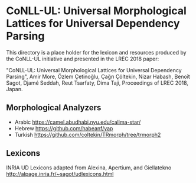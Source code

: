 # CoNLL-UL: Universal Morphological Lattices for Universal Dependency Parsing

This directory is a place holder for the lexicon and resources produced by the CoNLL-UL initiative and presented in the LREC 2018 paper:

"CoNLL-UL: Universal Morphological Lattices for Universal Dependency Parsing", Amir More, Özlem Çetinoğlu, Çağrı Çöltekin, Nizar Habash, Benoît Sagot, Djamé Seddah, Reut Tsarfaty, Dima Taji, Proceedings of LREC 2018, Japan.

## Morphological Analyzers
* Arabic https://camel.abudhabi.nyu.edu/calima-star/
* Hebrew https://github.com/habeanf/yap
* Turkish https://github.com/coltekin/TRmorph/tree/trmorph2

## Lexicons
INRIA UD Lexicons adapted from Alexina, Apertium, and Giellatekno http://alpage.inria.fr/~sagot/udlexicons.html 
